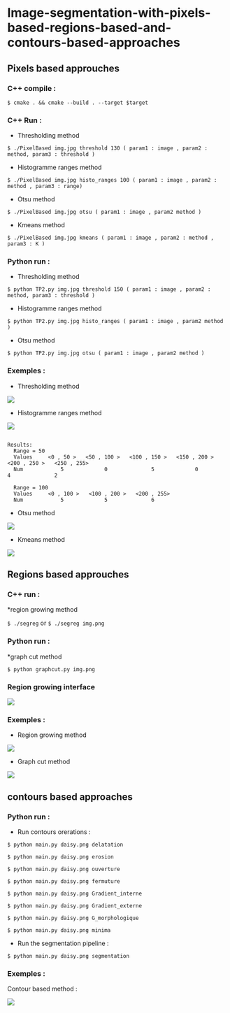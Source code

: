 # Image-segmentation-with-pixels-based-regions-based-and-contours-based-approaches

## Pixels based approuches

### C++ compile :

`$ cmake . && cmake --build . --target $target`


### C++ Run :

* Thresholding method 

`$ ./PixelBased img.jpg threshold 130 ( param1 : image , param2 : method, param3 : threshold )`

* Histogramme ranges method

`$ ./PixelBased img.jpg histo_ranges 100 ( param1 : image , param2 : method , param3 : range)`

* Otsu method

`$ ./PixelBased img.jpg otsu ( param1 : image , param2 method )`

* Kmeans method

`$ ./PixelBased img.jpg kmeans ( param1 : image , param2 : method , param3 : K )`

### Python run :

* Thresholding method 

`$ python TP2.py img.jpg threshold 150 ( param1 : image , param2 : method, param3 : threshold )`

* Histogramme ranges method

`$ python TP2.py img.jpg histo_ranges ( param1 : image , param2 method )`

* Otsu method

`$ python TP2.py img.jpg otsu ( param1 : image , param2 method )`

### Exemples : 

* Thresholding method 

<img src="https://drive.google.com/uc?export=view&id=1stP-wAIS5v5nvsq6Ek1mSEZPXeafr_I0">

* Histogramme ranges method

<img src="https://drive.google.com/uc?export=view&id=1u61A388FJkX9kx980Q03lBptL6hH1BbQ">

```
 
Results:
  Range = 50  
  Values     <0 , 50 >   <50 , 100 >   <100 , 150 >   <150 , 200 >   <200 , 250 >   <250 , 255> 
  Num            5             0              5             0              4              2   
  
  Range = 100
  Values     <0 , 100 >   <100 , 200 >   <200 , 255> 
  Num            5             5              6     

```
 
* Otsu method

<img src="https://drive.google.com/uc?export=view&id=1DWFybBLIgXyZdMhuPgSkNXguQ8zXbGCH">

* Kmeans method

<img src="https://drive.google.com/uc?export=view&id=1nUAaFNmbZZuHqSkZ7DYLq5jXz-pCtvSN">



## Regions based approuches

### C++ run :
*region growing method

`$ ./segreg`
or 
`$ ./segreg img.png`

### Python run :
*graph cut method

`$ python graphcut.py img.png`

### Region growing interface

<img src="https://drive.google.com/uc?export=view&id=1pBDAU6zaFPaT2dK_czoPkf_8SY--xBWw">

### Exemples : 

* Region growing method

<img src="https://drive.google.com/uc?export=view&id=1quoqfGmwPmK8kX33j67zIv2jhmA1_vXn">

* Graph cut method

<img src="https://drive.google.com/uc?export=view&id=1BFlElBI8ESD5wAJ3wQh3n5ihszfI2aXv">

## contours based approaches
 ### Python run :
 
 * Run contours orerations : 
 
`$ python main.py daisy.png delatation`

`$ python main.py daisy.png erosion`

`$ python main.py daisy.png ouverture`

`$ python main.py daisy.png fermuture`

`$ python main.py daisy.png Gradient_interne`

`$ python main.py daisy.png Gradient_externe`

`$ python main.py daisy.png G_morphologique`

`$ python main.py daisy.png minima`

 * Run the segmentation pipeline : 

`$ python main.py daisy.png segmentation`

### Exemples :
Contour based method :

<img src="https://drive.google.com/uc?export=view&id=1s6eDAzizfs9uG-qKb4-2iE3vmT-urPei">

